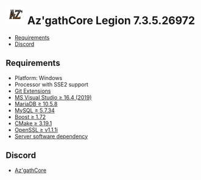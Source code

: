 # ![logo](AzgathLegion.png) Az'gathCore Legion 7.3.5.26972

* [Requirements](#requirements)
* [Discord](#discord)

## Requirements

+ Platform: Windows
+ Processor with SSE2 support
+ [Git Extensions](https://github.com/DreamCoreRev/AzgathCoreLegion/blob/AzgathCoreLegion/tools/server_software/Git/Git-2.31.0-64-bit.exe)
+ [MS Visual Studio ≥ 16.4 (2019)](https://github.com/DreamCoreRev/AzgathCoreLegion/blob/AzgathCoreLegion/tools/server_software/VisualStudio/vs_community__535742213.1615944389.exe)
+ [MariaDB ≥ 10.5.8](https://github.com/DreamCoreRev/AzgathCoreLegion/blob/AzgathCoreLegion/tools/server_software/MariaDB/mariadb-10.5.8-winx64.msi)
+ [MySQL ≥ 5.7.34](https://github.com/DreamCoreRev/AzgathCoreLegion/releases/tag/mysql_5.7.34)
+ [Boost ≥ 1.72](https://github.com/DreamCoreRev/AzgathCoreLegion/releases/tag/boost_1.72)
+ [CMake ≥ 3.19.1](https://github.com/DreamCoreRev/AzgathCoreLegion/blob/AzgathCoreLegion/tools/server_software/CMake/cmake-3.19.1-win64-x64.msi)
+ [OpenSSL ≥ v1.1.1i](https://github.com/DreamCoreRev/AzgathCoreLegion/blob/AzgathCoreLegion/tools/server_software/OpenSSL/Win64OpenSSL-1_1_1i.exe)
+ [Server software dependency](https://github.com/DreamCoreRev/AzgathCoreLegion/tree/AzgathCoreLegion/tools/server_software)

## Discord

+ [Az'gathCore](https://discord.gg/QKhRu5XcSc)

